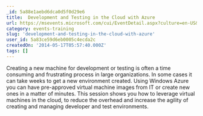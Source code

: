 ```yaml
---
_id: 5a88e1aebd6dca0d5f0d29e6
title:  Development and Testing in the Cloud with Azure
url: https://msevents.microsoft.com/cui/EventDetail.aspx?culture=en-US&EventID=1032583218&IO=sr8RgxfVNKvJpuUw5VQTvQ%3d%3d
category: events-training
slug: 'development-and-testing-in-the-cloud-with-azure'
user_id: 5a83ce59d6eb0005c4ecda2c
createdOn: '2014-05-17T05:57:40.000Z'
tags: []
---
```


Creating a new machine for development or testing is often a time consuming and frustrating process in large organizations. In some cases it can take weeks to get a new environment created. Using Windows Azure you can have pre-approved virtual machine images from IT or create new ones in a matter of minutes. This session shows you how to leverage virtual machines in the cloud, to reduce the overhead and increase the agility of creating and managing developer and test environments.
